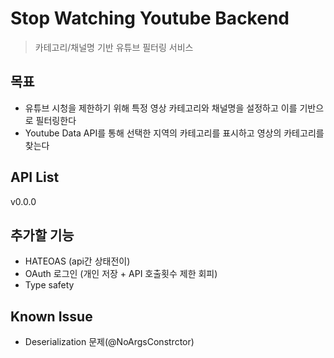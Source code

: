 # Stop Watching Youtube Backend
> 카테고리/채널명 기반 유튜브 필터링 서비스 

## 목표
- 유튜브 시청을 제한하기 위해 특정 영상 카테고리와 채널명을 설정하고 이를 기반으로 필터링한다
- Youtube Data API를 통해 선택한 지역의 카테고리를 표시하고 영상의 카테고리를 찾는다  

## API List
v0.0.0

## 추가할 기능
- HATEOAS (api간 상태전이)
- OAuth 로그인 (개인 저장 + API 호출횟수 제한 회피)
- Type safety

## Known Issue
- Deserialization 문제(@NoArgsConstrctor)
